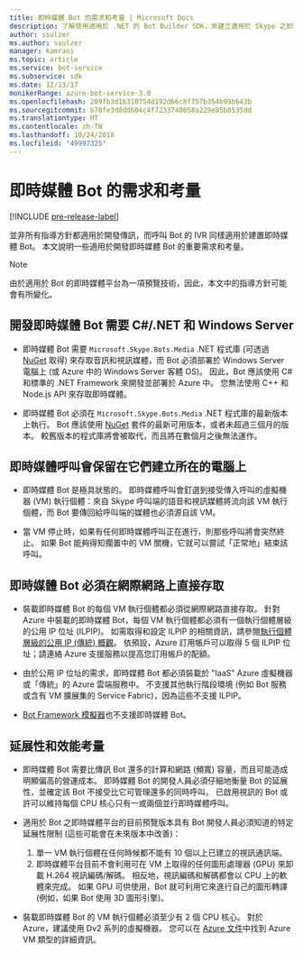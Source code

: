 ```yaml
---
title: 即時媒體 Bot 的需求和考量 | Microsoft Docs
description: 了解使用適用於 .NET 的 Bot Builder SDK，來建立適用於 Skype 之即時媒體的重要需求和考量。
author: ssulzer
ms.author: ssulzer
manager: kamrani
ms.topic: article
ms.service: bot-service
ms.subservice: sdk
ms.date: 12/13/17
monikerRange: azure-bot-service-3.0
ms.openlocfilehash: 209fb3d16310754d192d66c8f757b354b99b643b
ms.sourcegitcommit: b78fe3d8dd604c4f7233740658a229e85b8535dd
ms.translationtype: HT
ms.contentlocale: zh-TW
ms.lasthandoff: 10/24/2018
ms.locfileid: "49997325"
---
```

# <a name="requirements-and-considerations-for-real-time-media-bots"></a>即時媒體 Bot 的需求和考量

[!INCLUDE [pre-release-label](../includes/pre-release-label-v3.md)]

並非所有指導方針都適用於開發傳訊，而呼叫 Bot 的 IVR 同樣適用於建置即時媒體 Bot。 本文說明一些適用於開發即時媒體 Bot 的重要需求和考量。 

> [!NOTE]
> 由於適用於 Bot 的即時媒體平台為一項預覽技術，因此，本文中的指導方針可能會有所變化。

## <a name="real-time-media-bot-development-requires-cnet-and-windows-server"></a>開發即時媒體 Bot 需要 C#/.NET 和 Windows Server

- 即時媒體 Bot 需要 `Microsoft.Skype.Bots.Media` .NET 程式庫 (可透過 <a href="https://www.nuget.org/" target="_blank">NuGet</a> 取得) 來存取音訊和視訊媒體，而 Bot 必須部署於 Windows Server 電腦上 (或 Azure 中的 Windows Server 客體 OS)。 因此，Bot 應該使用 C# 和標準的 .NET Framework 來開發並部署於 Azure 中。 您無法使用 C++ 和 Node.js API 來存取即時媒體。

- 即時媒體 Bot 必須在 `Microsoft.Skype.Bots.Media` .NET 程式庫的最新版本上執行。 Bot 應該使用 <a href="https://www.nuget.org/" target="_blank">NuGet</a> 套件的最新可用版本，或者未超過三個月的版本。 較舊版本的程式庫將會被取代，而且將在數個月之後無法運作。

## <a name="real-time-media-calls-stay-on-the-machine-where-they-were-created"></a>即時媒體呼叫會保留在它們建立所在的電腦上

- 即時媒體 Bot 是極具狀態的。 即時媒體呼叫會釘選到接受傳入呼叫的虛擬機器 (VM) 執行個體：來自 Skype 呼叫端的語音和視訊媒體將流向該 VM 執行個體，而 Bot 要傳回給呼叫端的媒體也必須源自該 VM。

- 當 VM 停止時，如果有任何即時媒體呼叫正在進行，則那些呼叫將會突然終止。 如果 Bot 能夠得知擱置中的 VM 關機，它就可以嘗試「正常地」結束該呼叫。

## <a name="real-time-media-bots-must-be-directly-accessible-on-the-internet"></a>即時媒體 Bot 必須在網際網路上直接存取

- 裝載即時媒體 Bot 的每個 VM 執行個體都必須從網際網路直接存取。 針對 Azure 中裝載的即時媒體 Bot，每個 VM 執行個體都必須有一個執行個體層級的公用 IP 位址 (ILPIP)。 如需取得和設定 ILPIP 的相關資訊，請參閱<a href="/azure/virtual-network/virtual-networks-instance-level-public-ip" target="_blank">執行個體層級的公用 IP (傳統) 概觀</a>。 依預設，Azure 訂用帳戶可以取得 5 個 ILPIP 位址；請連絡 Azure 支援服務以提高您訂用帳戶的配額。

- 由於公用 IP 位址的需求，即時媒體 Bot 都必須裝載於 "IaaS" Azure 虛擬機器或「傳統」的 Azure 雲端服務中。 不支援其他執行階段環境 (例如 Bot 服務或含有 VM 擴展集的 Service Fabric)，因為這些不支援 ILPIP。

- [Bot Framework 模擬器](../bot-service-debug-emulator.md)也不支援即時媒體 Bot。

## <a name="scalability-and-performance-considerations"></a>延展性和效能考量

- 即時媒體 Bot 需要比傳訊 Bot 還多的計算和網路 (頻寬) 容量，而且可能造成明顯偏高的營運成本。 即時媒體 Bot 的開發人員必須仔細地衡量 Bot 的延展性，並確定該 Bot 不接受比它可管理還多的同時呼叫。 已啟用視訊的 Bot 或許可以維持每個 CPU 核心只有一或兩個並行即時媒體呼叫。

- 適用於 Bot 之即時媒體平台的目前預覽版本具有 Bot 開發人員必須知道的特定延展性限制 (這些可能會在未來版本中改善)： 
  1. 單一 VM 執行個體在任何時候都不能有 10 個以上已建立的視訊通訊端。
  2. 即時媒體平台目前不會利用可在 VM 上取得的任何圖形處理器 (GPU) 來卸載 H.264 視訊編碼/解碼。 相反地，視訊編碼和解碼都會以 CPU 上的軟體來完成。 如果 GPU 可供使用，Bot 就可利用它來進行自己的圖形轉譯 (例如，如果 Bot 使用 3D 圖形引擎)。

- 裝載即時媒體 Bot 的 VM 執行個體必須至少有 2 個 CPU 核心。 對於 Azure，建議使用 Dv2 系列的虛擬機器。 您可以在 <a href="/azure/virtual-machines/windows/sizes-general" target="_blank">Azure 文件</a>中找到 Azure VM 類型的詳細資訊。 
